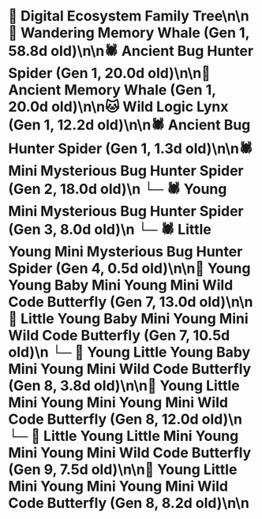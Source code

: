# 🌳 Digital Ecosystem Family Tree\n\n🐋 Wandering Memory Whale (Gen 1, 58.8d old)\n\n🕷️ Ancient Bug Hunter Spider (Gen 1, 20.0d old)\n\n🐋 Ancient Memory Whale (Gen 1, 20.0d old)\n\n🐱 Wild Logic Lynx (Gen 1, 12.2d old)\n\n🕷️ Ancient Bug Hunter Spider (Gen 1, 1.3d old)\n\n🕷️ Mini Mysterious Bug Hunter Spider (Gen 2, 18.0d old)\n  └─ 🕷️ Young Mini Mysterious Bug Hunter Spider (Gen 3, 8.0d old)\n    └─ 🕷️ Little Young Mini Mysterious Bug Hunter Spider (Gen 4, 0.5d old)\n\n🦋 Young Young Baby Mini Young Mini Wild Code Butterfly (Gen 7, 13.0d old)\n\n🦋 Little Young Baby Mini Young Mini Wild Code Butterfly (Gen 7, 10.5d old)\n  └─ 🦋 Young Little Young Baby Mini Young Mini Wild Code Butterfly (Gen 8, 3.8d old)\n\n🦋 Young Little Mini Young Mini Young Mini Wild Code Butterfly (Gen 8, 12.0d old)\n  └─ 🦋 Little Young Little Mini Young Mini Young Mini Wild Code Butterfly (Gen 9, 7.5d old)\n\n🦋 Young Little Mini Young Mini Young Mini Wild Code Butterfly (Gen 8, 8.2d old)\n\n